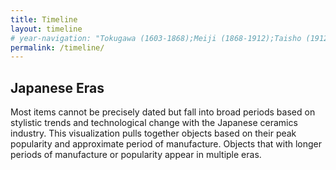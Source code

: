 ```yaml
---
title: Timeline
layout: timeline
# year-navigation: "Tokugawa (1603-1868);Meiji (1868-1912);Taisho (1912-1926);Pre-WWII Showa (1926-1942);Showa (1926-1989)"
permalink: /timeline/
---
```


## Japanese Eras

Most items cannot be precisely dated but fall into broad periods based on stylistic trends and technological change with the Japanese ceramics industry.
This visualization pulls together objects based on their peak popularity and approximate period of manufacture. 
Objects that with longer periods of manufacture or popularity appear in multiple eras.

